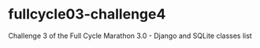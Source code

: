 # fullcycle03-challenge4
Challenge 3 of the Full Cycle Marathon 3.0 - Django and SQLite classes list
